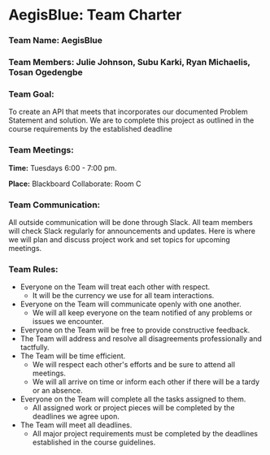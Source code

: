 # AegisBlue: Team Charter
### Team Name: AegisBlue

### Team Members: Julie Johnson, Subu Karki, Ryan Michaelis, Tosan Ogedengbe

### Team Goal:
To create an API that meets that incorporates our documented Problem Statement and solution. We are to complete this project as outlined in the course requirements by the established deadline

### Team Meetings: 
**Time:** Tuesdays 6:00 - 7:00 pm. 

**Place:** Blackboard Collaborate: Room C

### Team Communication:
All outside communication will be done through Slack. All team members will check Slack regularly for announcements and updates. Here is where we will plan and discuss project work and set topics for upcoming meetings. 

### Team Rules:
* Everyone on the Team will treat each other with respect. 
  - It will be the currency we use for all team interactions.
* Everyone on the Team will communicate openly with one another. 
  - We will all keep everyone on the team notified of any problems or issues we encounter. 
* Everyone on the Team will be free to provide constructive feedback. 
* The Team will address and resolve all disagreements professionally and tactfully.
* The Team will be time efficient. 
  - We will respect each other's efforts and be sure to attend all meetings. 
  - We will all arrive on time or inform each other if there will be a tardy or an absence. 
* Everyone on the Team will complete all the tasks assigned to them. 
  - All assigned work or project pieces will be completed by the deadlines we agree upon.
* The Team will meet all deadlines. 
  - All major project requirements must be completed by the deadlines established in the course guidelines.
	
	
	

